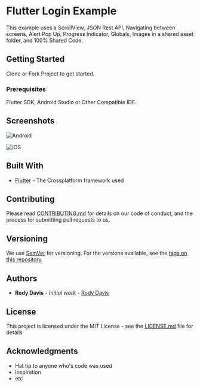 # Flutter Login Example

This example uses a ScrollView, JSON Rest API, Navigating between screens, Alert Pop Up, Progress Indicator, Globals, Images in a shared asset folder, and 100% Shared Code. 

## Getting Started

Clone or Fork Project to get started.

### Prerequisites

Flutter SDK, Android Studio or Other Compatible IDE.

## Screenshots
![Android](https://raw.githubusercontent.com/AppleEducate/flutter_login/blob/master/Screenshots/android_screenshot.png)

![iOS](https://raw.githubusercontent.com/AppleEducate/flutter_login/blob/master/Screenshots/ios_screenshot.png)

## Built With

* [Flutter](https://flutter.io) - The Crossplatform framework used

## Contributing

Please read [CONTRIBUTING.md](https://gist.github.com/PurpleBooth/b24679402957c63ec426) for details on our code of conduct, and the process for submitting pull requests to us.

## Versioning

We use [SemVer](http://semver.org/) for versioning. For the versions available, see the [tags on this repository](https://github.com/your/project/tags). 

## Authors

* **Rody Davis** - *Initial work* - [Rody Davis](https://github.com/AppleEducate)

## License

This project is licensed under the MIT License - see the [LICENSE.md](LICENSE.md) file for details

## Acknowledgments

* Hat tip to anyone who's code was used
* Inspiration
* etc
